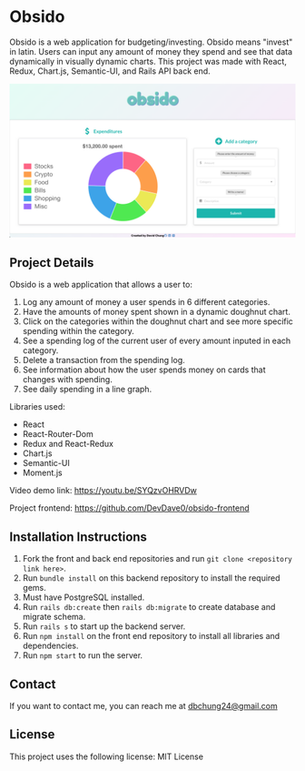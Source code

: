 # Obsido
Obsido is a web application for budgeting/investing. Obsido means "invest" in latin. Users can input any amount of money they spend and see that data dynamically in visually dynamic charts. This project was made with React, Redux, Chart.js, Semantic-UI, and Rails API back end. 

![Obsido](https://github.com/DevDave0/obsido-frontend/blob/master/Screen%20Shot%202020-10-06%20at%2012.42.16%20PM.png)

## Project Details 

Obsido is a web application that allows a user to:
1. Log any amount of money a user spends in 6 different categories.
2. Have the amounts of money spent shown in a dynamic doughnut chart. 
3. Click on the categories within the doughnut chart and see more specific spending within the category. 
4. See a spending log of the current user of every amount inputed in each category. 
5. Delete a transaction from the spending log. 
6. See information about how the user spends money on cards that changes with spending.
7. See daily spending in a line graph. 

Libraries used: 

* React
* React-Router-Dom
* Redux and React-Redux
* Chart.js
* Semantic-UI
* Moment.js

Video demo link: https://youtu.be/SYQzvOHRVDw

Project frontend: https://github.com/DevDave0/obsido-frontend

## Installation Instructions

1. Fork the front and back end repositories and run `git clone <repository link here>`.
2. Run `bundle install` on this backend repository to install the required gems. 
3. Must have PostgreSQL installed. 
4. Run `rails db:create` then `rails db:migrate` to create database and migrate schema. 
5. Run `rails s` to start up the backend server. 
6. Run `npm install` on the front end repository to install all libraries and dependencies. 
7. Run `npm start` to run the server. 

## Contact

If you want to contact me, you can reach me at dbchung24@gmail.com

## License

This project uses the following license: MIT License

